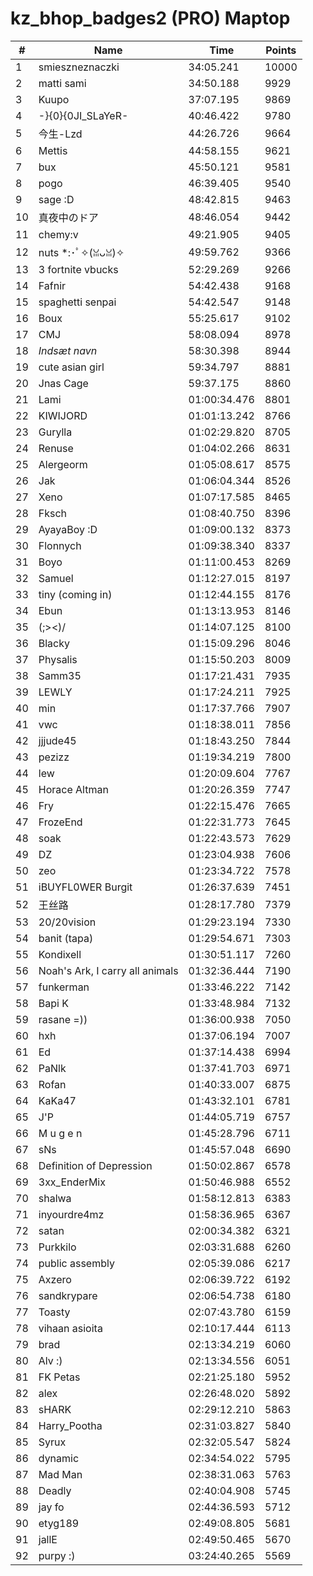 # kz_bhop_badges2 (PRO) Maptop

|  # | Name | Time | Points |
|-------------- | -------------- | -------------- | -------------- | 
| 1 | smieszneznaczki | 34:05.241 | 10000 | 
| 2 | matti sami | 34:50.188 | 9929 | 
| 3 | Kuupo | 37:07.195 | 9869 | 
| 4 | -}{0}{0JI_SLaYeR- | 40:46.422 | 9780 | 
| 5 | 今生-Lzd | 44:26.726 | 9664 | 
| 6 | Mettis | 44:58.155 | 9621 | 
| 7 | bux | 45:50.121 | 9581 | 
| 8 | pogo | 46:39.405 | 9540 | 
| 9 | sage :D | 48:42.815 | 9463 | 
| 10 | 真夜中のドア | 48:46.054 | 9442 | 
| 11 | chemy:v | 49:21.905 | 9405 | 
| 12 | nuts *:･ﾟ✧(ꈍᴗꈍ)✧ | 49:59.762 | 9366 | 
| 13 | 3 fortnite vbucks | 52:29.269 | 9266 | 
| 14 | Fafnir | 54:42.438 | 9168 | 
| 15 | spaghetti senpai | 54:42.547 | 9148 | 
| 16 | Boux | 55:25.617 | 9102 | 
| 17 | CMJ | 58:08.094 | 8978 | 
| 18 | *Indsæt navn* | 58:30.398 | 8944 | 
| 19 | cute asian girl | 59:34.797 | 8881 | 
| 20 | Jnas Cage | 59:37.175 | 8860 | 
| 21 | Lami | 01:00:34.476 | 8801 | 
| 22 | KIWIJORD | 01:01:13.242 | 8766 | 
| 23 | Gurylla | 01:02:29.820 | 8705 | 
| 24 | Renuse | 01:04:02.266 | 8631 | 
| 25 | Alergeorm | 01:05:08.617 | 8575 | 
| 26 | Jak | 01:06:04.344 | 8526 | 
| 27 | Xeno | 01:07:17.585 | 8465 | 
| 28 | Fksch | 01:08:40.750 | 8396 | 
| 29 | AyayaBoy :D | 01:09:00.132 | 8373 | 
| 30 | Flonnych | 01:09:38.340 | 8337 | 
| 31 | Boyo | 01:11:00.453 | 8269 | 
| 32 | Samuel | 01:12:27.015 | 8197 | 
| 33 | tiny (coming in) | 01:12:44.155 | 8176 | 
| 34 | Ebun | 01:13:13.953 | 8146 | 
| 35 | (;><)/ | 01:14:07.125 | 8100 | 
| 36 | Blacky | 01:15:09.296 | 8046 | 
| 37 | Physalis | 01:15:50.203 | 8009 | 
| 38 | Samm35 | 01:17:21.431 | 7935 | 
| 39 | LEWLY | 01:17:24.211 | 7925 | 
| 40 | min | 01:17:37.766 | 7907 | 
| 41 | vwc | 01:18:38.011 | 7856 | 
| 42 | jjjude45 | 01:18:43.250 | 7844 | 
| 43 | pezizz | 01:19:34.219 | 7800 | 
| 44 | lew | 01:20:09.604 | 7767 | 
| 45 | Horace Altman | 01:20:26.359 | 7747 | 
| 46 | Fry | 01:22:15.476 | 7665 | 
| 47 | FrozeEnd | 01:22:31.773 | 7645 | 
| 48 | soak | 01:22:43.573 | 7629 | 
| 49 | DZ | 01:23:04.938 | 7606 | 
| 50 | zeo | 01:23:34.722 | 7578 | 
| 51 | iBUYFL0WER Burgit | 01:26:37.639 | 7451 | 
| 52 | 王丝路 | 01:28:17.780 | 7379 | 
| 53 | 20/20vision | 01:29:23.194 | 7330 | 
| 54 | banit (tapa) | 01:29:54.671 | 7303 | 
| 55 | Kondixell | 01:30:51.117 | 7260 | 
| 56 | Noah's Ark, I carry all animals | 01:32:36.444 | 7190 | 
| 57 | funkerman | 01:33:46.222 | 7142 | 
| 58 | Bapi K | 01:33:48.984 | 7132 | 
| 59 | rasane =)) | 01:36:00.938 | 7050 | 
| 60 | hxh | 01:37:06.194 | 7007 | 
| 61 | Ed | 01:37:14.438 | 6994 | 
| 62 | PaNlk | 01:37:41.703 | 6971 | 
| 63 | Rofan | 01:40:33.007 | 6875 | 
| 64 | KaKa47 | 01:43:32.101 | 6781 | 
| 65 | J'P | 01:44:05.719 | 6757 | 
| 66 | M u g e n | 01:45:28.796 | 6711 | 
| 67 | sNs | 01:45:57.048 | 6690 | 
| 68 | Definition of Depression | 01:50:02.867 | 6578 | 
| 69 | 3xx_EnderMix | 01:50:46.988 | 6552 | 
| 70 | shalwa | 01:58:12.813 | 6383 | 
| 71 | inyourdre4mz | 01:58:36.965 | 6367 | 
| 72 | satan | 02:00:34.382 | 6321 | 
| 73 | Purkkilo | 02:03:31.688 | 6260 | 
| 74 | public assembly | 02:05:39.086 | 6217 | 
| 75 | Axzero | 02:06:39.722 | 6192 | 
| 76 | sandkrypare | 02:06:54.738 | 6180 | 
| 77 | Toasty | 02:07:43.780 | 6159 | 
| 78 | vihaan asioita | 02:10:17.444 | 6113 | 
| 79 | brad | 02:13:34.219 | 6060 | 
| 80 | Alv :) | 02:13:34.556 | 6051 | 
| 81 | FK Petas | 02:21:25.180 | 5952 | 
| 82 | alex | 02:26:48.020 | 5892 | 
| 83 | sHARK | 02:29:12.210 | 5863 | 
| 84 | Harry_Pootha | 02:31:03.827 | 5840 | 
| 85 | Syrux | 02:32:05.547 | 5824 | 
| 86 | dynamic | 02:34:54.022 | 5795 | 
| 87 | Mad Man | 02:38:31.063 | 5763 | 
| 88 | Deadly | 02:40:04.908 | 5745 | 
| 89 | jay fo | 02:44:36.593 | 5712 | 
| 90 | etyg189 | 02:49:08.805 | 5681 | 
| 91 | jallE | 02:49:50.465 | 5670 | 
| 92 | purpy :) | 03:24:40.265 | 5569 | 

